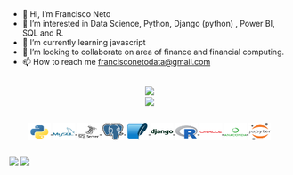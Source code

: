 ##

- 👋 Hi, I’m Francisco Neto
- 👀 I’m interested in Data Science, Python, Django (python) , Power BI, SQL and R.
- 🌱 I’m currently learning javascript
- 💞️ I’m looking to collaborate on area of finance and financial computing.
- 📫 How to reach me francisconetodata@gmail.com 


## 

<div align="center">
  <a href="https://github.com/francisconetodata">
  <img height="180em" src="https://github-readme-stats.vercel.app/api?username=francisconetodata&show_icons=true&theme=dracula&include_all_commits=true&count_private=true"/>
    <br>
  <img height="180em" src="https://github-readme-stats.vercel.app/api/top-langs/?username=francisconetodata&layout=compact&langs_count=7&theme=dracula"/>
</div>

## 
  
<div align="center">
  <img align="center" alt="Python" height="30" width="40" src="https://raw.githubusercontent.com/devicons/devicon/master/icons/python/python-original.svg">
    <img align="center" alt="mysql" height="30" width="40" src="https://github.com/devicons/devicon/blob/master/icons/mysql/mysql-plain-wordmark.svg">
      <img align="center" alt="MSsql" height="30" width="40" src="https://github.com/devicons/devicon/blob/master/icons/microsoftsqlserver/microsoftsqlserver-plain-wordmark.svg">
      <img align="center" alt="Postgsql" height="30" width="40" src="https://github.com/devicons/devicon/blob/master/icons/postgresql/postgresql-original.svg">
        <img align="center" alt="sqlite" height="30" width="40" src="https://github.com/devicons/devicon/blob/master/icons/sqlite/sqlite-original.svg">
        <img align="center" alt="django" height="30" width="40" src="https://github.com/devicons/devicon/blob/master/icons/django/django-plain-wordmark.svg">
          <img align="center" alt="rrr" height="30" width="40" src="https://github.com/devicons/devicon/blob/master/icons/r/r-original.svg">
          <img align="center" alt="orcl" height="30" width="40" src="https://github.com/devicons/devicon/blob/master/icons/oracle/oracle-original.svg">
            <img align="center" alt="anaconda" height="30" width="40" src="https://github.com/devicons/devicon/blob/master/icons/anaconda/anaconda-original-wordmark.svg">
              <img align="center" alt="jupyter" height="30" width="40" src="https://github.com/devicons/devicon/blob/master/icons/jupyter/jupyter-original-wordmark.svg">
</div>
  
  ##
 
<div> 
  <a href = "mailto:francisconetodata@gmail.com"><img src="https://img.shields.io/badge/-Gmail-%23333?style=for-the-badge&logo=gmail&logoColor=white" target="_blank"></a>
  <a href="https://www.linkedin.com/in/francisconetomaq/" target="_blank"><img src="https://img.shields.io/badge/-LinkedIn-%230077B5?style=for-the-badge&logo=linkedin&logoColor=white" target="_blank"></a> 
